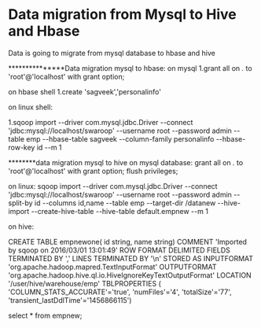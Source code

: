 # Data migration from Mysql to Hive and Hbase
Data is going to migrate from mysql database to hbase and hive



***************Data migration mysql to hbase:
on mysql
1.grant all on *.* to  'root'@'localhost' with grant option;

on hbase shell
1.create 'sagveek','personalinfo'

on linux shell:

1.sqoop import --driver com.mysql.jdbc.Driver --connect 'jdbc:mysql://localhost/swaroop' 
--username root --password admin --table emp --hbase-table sagveek --column-family personalinfo
--hbase-row-key id --m 1





********data migration mysql to hive
on mysql database:
grant all on *.* to 'root'@'localhost' with grant option;
flush privileges;

on linux:
sqoop import --driver com.mysql.jdbc.Driver --connect 'jdbc:mysql://localhost/swaroop' --username root --password admin --split-by id --columns id,name --table emp --target-dir /datanew --hive-import --create-hive-table --hive-table default.empnew --m 1

on hive:

CREATE TABLE empnewone(
id string, 
name string)
COMMENT 'Imported by sqoop on 2016/03/01 13:01:49'
ROW FORMAT DELIMITED 
FIELDS TERMINATED BY ',' 
LINES TERMINATED BY '\n' 
STORED AS INPUTFORMAT 
'org.apache.hadoop.mapred.TextInputFormat' 
OUTPUTFORMAT 
'org.apache.hadoop.hive.ql.io.HiveIgnoreKeyTextOutputFormat'
LOCATION
'/user/hive/warehouse/emp'
TBLPROPERTIES (
'COLUMN_STATS_ACCURATE'='true', 
'numFiles'='4', 
'totalSize'='77', 
'transient_lastDdlTime'='1456866115')



select * from empnew;
